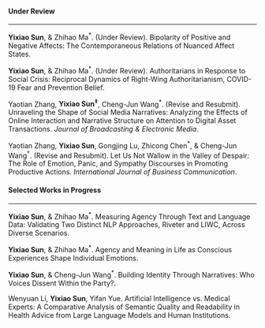 #### **Under Review**

---

**Yixiao Sun**, & Zhihao Ma<sup>\*</sup>. (Under Review). Bipolarity of Positive and Negative Affects: The Contemporaneous Relations of Nuanced Affect States.

**Yixiao Sun**, & Zhihao Ma<sup>\*</sup>. (Under Review). Authoritarians in Response to Social Crisis: Reciprocal Dynamics of Right-Wing Authoritarianism, COVID-19 Fear and Prevention Belief.

Yaotian Zhang, **Yixiao Sun<sup>‡</sup>**, Cheng-Jun Wang<sup>\*</sup>. (Revise and Resubmit). Unraveling the Shape of Social Media Narratives: Analyzing the Effects of Online Interaction and Narrative Structure on Attention to Digital Asset Transactions. _Journal of Broadcasting & Electronic Media_.

Yaotian Zhang, **Yixiao Sun**, Gongjing Lu, Zhicong Chen<sup>\*</sup>, & Cheng-Jun Wang<sup>\*</sup>\. (Revise and Resubmit). Let Us Not Wallow in the Valley of Despair: The Role of Emotion, Panic, and Sympathy Discourses in Promoting Productive Actions. _International Journal of Business Communication_.


#### **Selected Works in Progress**

 ---

**Yixiao Sun**, & Zhihao Ma<sup>\*</sup>. Measuring Agency Through Text and Language Data: Validating Two Distinct NLP Approaches, Riveter and LIWC, Across Diverse Scenarios.

**Yixiao Sun**, & Zhihao Ma<sup>\*</sup>. Agency and Meaning in Life as Conscious Experiences Shape Individual Emotions.

**Yixiao Sun**, & Cheng-Jun Wang<sup>\*</sup>. Building Identity Through Narratives: Who Voices Dissent Within the Party?.

Wenyuan Li, **Yixiao Sun**, Yifan Yue. Artificial Intelligence vs. Medical Experts: A Comparative Analysis of Semantic Quality and Readability in Health Advice from Large Language Models and Human Institutions.
